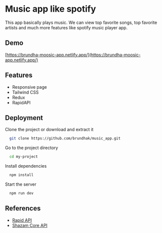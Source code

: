 
# Music app like spotify 

This app basically plays music. We can view top favorite songs, top favorite artists and much more features like spotify music player app.

## Demo

[https://brundha-moosic-app.netlify.app/](https://brundha-moosic-app.netlify.app/)


## Features

- Responsive page
- Tailwind CSS
- Redux
- RapidAPI

## Deployment

Clone the project or download and extract it

```bash
  git clone https://github.com/brundhak/music_app.git
```

Go to the project directory

```bash
  cd my-project
```

Install dependencies

```bash
  npm install
```

Start the server

```bash
  npm run dev
```



## References

- [Rapid API](https://rapidapi.com/)
- [Shazam Core API](https://rapidapi.com/tipsters/api/shazam-core/details)

